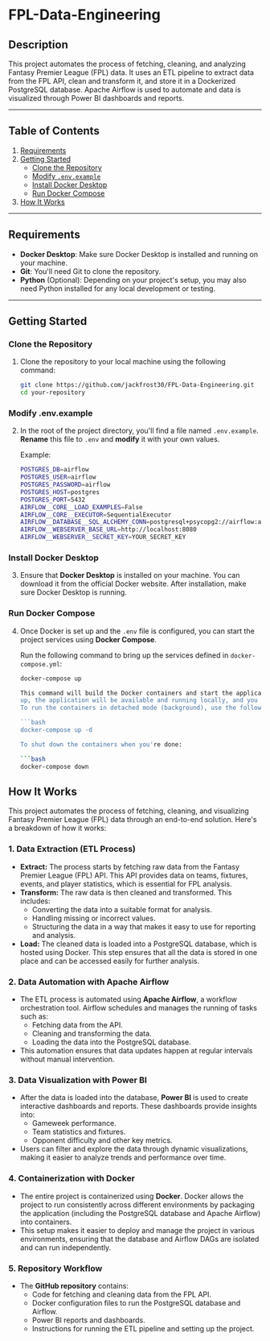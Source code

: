 # FPL-Data-Engineering

## Description
This project automates the process of fetching, cleaning, and analyzing Fantasy Premier League (FPL) data. It uses an ETL pipeline to extract data from the FPL API, clean and transform it, and store it in a Dockerized PostgreSQL database. Apache Airflow is used to automate and data is visualized through Power BI dashboards and reports.

---

## Table of Contents
1. [Requirements](#requirements)
2. [Getting Started](#getting-started)
    - [Clone the Repository](#clone-the-repository)
    - [Modify `.env.example`](#modify-env-example)
    - [Install Docker Desktop](#install-docker-desktop)
    - [Run Docker Compose](#run-docker-compose)
3. [How It Works](#how-it-works)

---

## Requirements
- **Docker Desktop**: Make sure Docker Desktop is installed and running on your machine.
- **Git**: You'll need Git to clone the repository.
- **Python** (Optional): Depending on your project's setup, you may also need Python installed for any local development or testing.
  
---

## Getting Started

### Clone the Repository
1. Clone the repository to your local machine using the following command:
   ```bash
   git clone https://github.com/jackfrost30/FPL-Data-Engineering.git
   cd your-repository

### Modify .env.example
2. In the root of the project directory, you'll find a file named `.env.example`. **Rename** this file to `.env` and **modify** it with your own values.

   Example:
   ```bash
   POSTGRES_DB=airflow
   POSTGRES_USER=airflow
   POSTGRES_PASSWORD=airflow
   POSTGRES_HOST=postgres
   POSTGRES_PORT=5432
   AIRFLOW__CORE__LOAD_EXAMPLES=False
   AIRFLOW__CORE__EXECUTOR=SequentialExecutor
   AIRFLOW__DATABASE__SQL_ALCHEMY_CONN=postgresql+psycopg2://airflow:airflow@postgres:5432/airflow
   AIRFLOW__WEBSERVER_BASE_URL=http://localhost:8080
   AIRFLOW__WEBSERVER__SECRET_KEY=YOUR_SECRET_KEY

### Install Docker Desktop
3. Ensure that **Docker Desktop** is installed on your machine. You can download it from the official Docker website. After installation, make sure Docker Desktop is running.


### Run Docker Compose
4. Once Docker is set up and the `.env` file is configured, you can start the project services using **Docker Compose**.

   Run the following command to bring up the services defined in `docker-compose.yml`:

   ```bash
   docker-compose up

   This command will build the Docker containers and start the application. If this is the first time you're running it, Docker may need to pull the required images, which could take a few minutes. Once the containers are 
   up, the application will be available and running locally, and you can access it through the designated ports specified in the docker-compose.yml.
   To run the containers in detached mode (background), use the following command:

   ```bash
   docker-compose up -d

   To shut down the containers when you're done:

   ```bash
   docker-compose down


## How It Works
This project automates the process of fetching, cleaning, and visualizing Fantasy Premier League (FPL) data through an end-to-end solution. Here's a breakdown of how it works:

### 1. **Data Extraction (ETL Process)**
   - **Extract:**  The process starts by fetching raw data from the Fantasy Premier League (FPL) API. This API provides data on teams, fixtures, events, and player statistics, which is essential for FPL analysis.
   - **Transform:** The raw data is then cleaned and transformed. This includes:
     - Converting the data into a suitable format for analysis.
     - Handling missing or incorrect values.
     - Structuring the data in a way that makes it easy to use for reporting and analysis.
   - **Load:** The cleaned data is loaded into a PostgreSQL database, which is hosted using Docker. This step ensures that all the data is stored in one place and can be accessed easily for further analysis.
     
### 2. **Data Automation with Apache Airflow**
   - The ETL process is automated using **Apache Airflow**, a workflow orchestration tool. Airflow schedules and manages the running of tasks such as:
     - Fetching data from the API.
     - Cleaning and transforming the data.
     - Loading the data into the PostgreSQL database.
   - This automation ensures that data updates happen at regular intervals without manual intervention.

### 3. **Data Visualization with Power BI**
   - After the data is loaded into the database, **Power BI** is used to create interactive dashboards and reports. These dashboards provide insights into:
     - Gameweek performance.
     - Team statistics and fixtures.
     - Opponent difficulty and other key metrics.
   - Users can filter and explore the data through dynamic visualizations, making it easier to analyze trends and performance over time.

### 4. **Containerization with Docker**
   - The entire project is containerized using **Docker**. Docker allows the project to run consistently across different environments by packaging the application (including the PostgreSQL database and Apache Airflow) 
     into containers.
   - This setup makes it easier to deploy and manage the project in various environments, ensuring that the database and Airflow DAGs are isolated and can run independently.

### 5. **Repository Workflow**
   - The **GitHub repository** contains:
     - Code for fetching and cleaning data from the FPL API.
     - Docker configuration files to run the PostgreSQL database and Airflow.
     - Power BI reports and dashboards.
     - Instructions for running the ETL pipeline and setting up the project.
